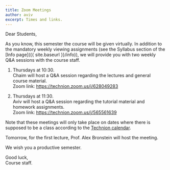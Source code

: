 ```yaml
---
title: Zoom Meetings
author: aviv
excerpt: Times and links.
---
```


Dear Students,

As you know, this semester the course will be given virtually.
In addition to the mandatory weekly viewing assignments (see the Syllabus section
of the [Info page]({{ site.baseurl }}/info)), we will provide you with two weekly
Q&A sessions with the course staff.

1. Thursdays at 10:30.  
   Chaim will host a Q&A session regarding the lectures and
   general course material.  
   Zoom link: <https://technion.zoom.us/j/628049283>

1. Thursdays at 11:30.  
   Aviv will host a Q&A session regarding the tutorial material and
   homework assignments.  
   Zoom link: <https://technion.zoom.us/j/565561639>

Note that these meetings will only take place on dates where there is supposed
to be a class according to the [Technion calendar](https://www.admin.technion.ac.il/dpcalendar/).

Tomorrow, for the first lecture, Prof. Alex Bronstein will host the
meeting.

We wish you a productive semester.

Good luck,  
Course staff.

